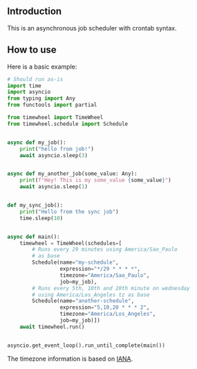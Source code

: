 ## Introduction

This is an asynchronous job scheduler with crontab syntax.

## How to use

Here is a basic example:

```python
# Should run as-is
import time
import asyncio
from typing import Any
from functools import partial

from timewheel import TimeWheel
from timewheel.schedule import Schedule


async def my_job():
    print("hello from job!")
    await asyncio.sleep(3)


async def my_another_job(some_value: Any):
    print(f"Hey! This is my some_value {some_value}")
    await asyncio.sleep(1)


def my_sync_job():
    print("Hello from the sync job")
    time.sleep(10)


async def main():
    timewheel = TimeWheel(schedules=[
        # Runs every 29 minutes using America/Sao_Paulo
        # as base
        Schedule(name="my-schedule", 
                 expression="*/29 * * * *",
                 timezone="America/Sao_Paulo",
                 job=my_job),
        # Runs every 5th, 10th and 20th minute on wednesday
        # using America/Los_Angeles tz as base
        Schedule(name="another-schedule", 
                 expression="5,10,20 * * * 2", 
                 timezone="America/Los_Angeles",
                 job=my_job)])
    await timewheel.run()


asyncio.get_event_loop().run_until_complete(main())
```

The timezone information is based on [IANA](https://en.wikipedia.org/wiki/List_of_tz_database_time_zones).